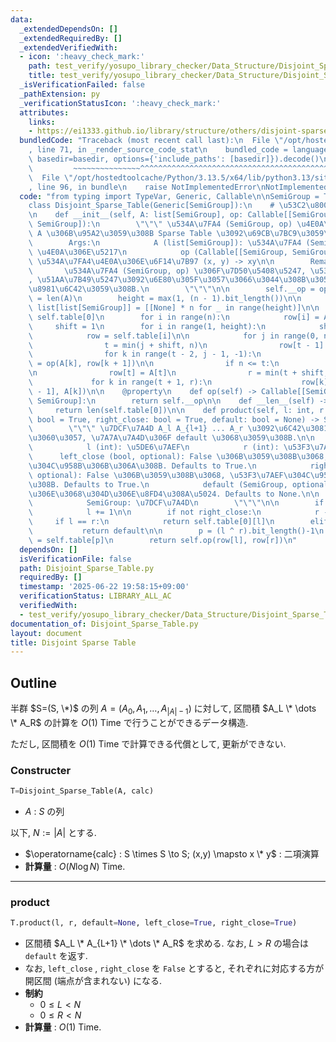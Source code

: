 ```yaml
---
data:
  _extendedDependsOn: []
  _extendedRequiredBy: []
  _extendedVerifiedWith:
  - icon: ':heavy_check_mark:'
    path: test_verify/yosupo_library_checker/Data_Structure/Disjoint_Sparse_Table.test.py
    title: test_verify/yosupo_library_checker/Data_Structure/Disjoint_Sparse_Table.test.py
  _isVerificationFailed: false
  _pathExtension: py
  _verificationStatusIcon: ':heavy_check_mark:'
  attributes:
    links:
    - https://ei1333.github.io/library/structure/others/disjoint-sparse-table.cpp.html
  bundledCode: "Traceback (most recent call last):\n  File \"/opt/hostedtoolcache/Python/3.13.5/x64/lib/python3.13/site-packages/onlinejudge_verify/documentation/build.py\"\
    , line 71, in _render_source_code_stat\n    bundled_code = language.bundle(stat.path,\
    \ basedir=basedir, options={'include_paths': [basedir]}).decode()\n          \
    \         ~~~~~~~~~~~~~~~^^^^^^^^^^^^^^^^^^^^^^^^^^^^^^^^^^^^^^^^^^^^^^^^^^^^^^^^^^^^^^^^^^\n\
    \  File \"/opt/hostedtoolcache/Python/3.13.5/x64/lib/python3.13/site-packages/onlinejudge_verify/languages/python.py\"\
    , line 96, in bundle\n    raise NotImplementedError\nNotImplementedError\n"
  code: "from typing import TypeVar, Generic, Callable\n\nSemiGroup = TypeVar('SemiGroup')\n\
    class Disjoint_Sparse_Table(Generic[SemiGroup]):\n    # \u53C2\u8003: https://ei1333.github.io/library/structure/others/disjoint-sparse-table.cpp.html\n\
    \n    def __init__(self, A: list[SemiGroup], op: Callable[[SemiGroup, SemiGroup],\
    \ SemiGroup]):\n        \"\"\" \u534A\u7FA4 (SemiGroup, op) \u4E0A\u306E\u5217\
    \ A \u306B\u95A2\u3059\u308B Sparse Table \u3092\u69CB\u7BC9\u3059\u308B.\n\n\
    \        Args:\n            A (list[SemiGroup]): \u534A\u7FA4 (SemiGroup, op)\
    \ \u4E0A\u306E\u5217\n            op (Callable[[SemiGroup, SemiGroup], SemiGroup]):\
    \ \u534A\u7FA4\u4E0A\u306E\u6F14\u7B97 (x, y) -> xy\n\n        Remark:\n     \
    \       \u534A\u7FA4 (SemiGroup, op) \u306F\u7D50\u5408\u5247, \u53EF\u63DB\u5247\
    , \u51AA\u7B49\u5247\u3092\u6E80\u305F\u3057\u3066\u3044\u308B\u3053\u3068\u3092\
    \u8981\u6C42\u3059\u308B.\n        \"\"\"\n\n        self.__op = op\n        n\
    \ = len(A)\n        height = max(1, (n - 1).bit_length())\n\n        self.table:\
    \ list[list[SemiGroup]] = [[None] * n for _ in range(height)]\n\n        row =\
    \ self.table[0]\n        for i in range(n):\n            row[i] = A[i]\n\n   \
    \     shift = 1\n        for i in range(1, height):\n            shift <<= 1\n\
    \            row = self.table[i]\n\n            for j in range(0, n, 2 * shift):\n\
    \                t = min(j + shift, n)\n                row[t - 1] = A[t-1]\n\n\
    \                for k in range(t - 2, j - 1, -1):\n                    row[k]\
    \ = op(A[k], row[k + 1])\n\n                if n <= t:\n                    break\n\
    \n                row[t] = A[t]\n                r = min(t + shift, n)\n\n   \
    \             for k in range(t + 1, r):\n                    row[k] = op(row[k\
    \ - 1], A[k])\n\n    @property\n    def op(self) -> Callable[[SemiGroup, SemiGroup],\
    \ SemiGroup]:\n        return self.__op\n\n    def __len__(self) -> int:\n   \
    \     return len(self.table[0])\n\n    def product(self, l: int, r: int, left_close:\
    \ bool = True, right_close: bool = True, default: bool = None) -> SemiGroup:\n\
    \        \"\"\" \u7DCF\u7A4D A_l A_{l+1} ... A_r \u3092\u6C42\u3081\u308B. \u305F\
    \u3060\u3057, \u7A7A\u7A4D\u306F default \u3068\u3059\u308B.\n\n        Args:\n\
    \            l (int): \u5DE6\u7AEF\n            r (int): \u53F3\u7AEF\n      \
    \      left_close (bool, optional): False \u306B\u3059\u308B\u3068, \u5DE6\u7AEF\
    \u304C\u958B\u306B\u306A\u308B. Defaults to True.\n            right_close (bool,\
    \ optional): False \u306B\u3059\u308B\u3068, \u53F3\u7AEF\u304C\u958B\u306B\u306A\
    \u308B. Defaults to True.\n            default (SemiGroup, optional): \u7A7A\u7A4D\
    \u306E\u3068\u304D\u306E\u8FD4\u308A\u5024. Defaults to None.\n\n        Returns:\n\
    \            SemiGroup: \u7DCF\u7A4D\n        \"\"\"\n\n        if not left_close:\n\
    \            l += 1\n\n        if not right_close:\n            r -= 1\n\n   \
    \     if l == r:\n            return self.table[0][l]\n        elif l > r:\n \
    \           return default\n\n        p = (l ^ r).bit_length()-1\n        row\
    \ = self.table[p]\n        return self.op(row[l], row[r])\n"
  dependsOn: []
  isVerificationFile: false
  path: Disjoint_Sparse_Table.py
  requiredBy: []
  timestamp: '2025-06-22 19:58:15+09:00'
  verificationStatus: LIBRARY_ALL_AC
  verifiedWith:
  - test_verify/yosupo_library_checker/Data_Structure/Disjoint_Sparse_Table.test.py
documentation_of: Disjoint_Sparse_Table.py
layout: document
title: Disjoint Sparse Table
---
```


## Outline

半群 $S=(S, \*)$ の列 $A=(A_0, A_1, \dots, A_{\lvert A \rvert-1})$ に対して, 区間積 $A_L \* \dots \* A_R$ の計算を $O(1)$ Time で行うことができるデータ構造.

ただし, 区間積を $O(1)$ Time で計算できる代償として, 更新ができない.

### Constructer

```Python
T=Disjoint_Sparse_Table(A, calc)
```

- $A$ : $S$ の列

以下, $N:=\lvert A \rvert$ とする.

- $\operatorname{calc} : S \times S \to S; (x,y) \mapsto x \* y$ : 二項演算
- **計算量** : $O(N \log N)$ Time.

---

### product

```Python
T.product(l, r, default=None, left_close=True, right_close=True)
```

- 区間積 $A_L \* A_{L+1} \* \dots \* A_R$  を求める. なお, $L>R$ の場合は `default` を返す.
- なお, `left_close` , `right_close` を `False` とすると, それぞれに対応する方が開区間 (端点が含まれない) になる.
- **制約**
  - $0 \leq L \lt N$
  - $0 \leq R \lt N$
- **計算量** : $O(1)$ Time.
